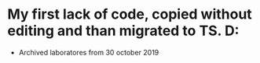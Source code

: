 # My first lack of code, copied without editing and than migrated to TS. D:
* Archived laboratores from 30 october 2019
